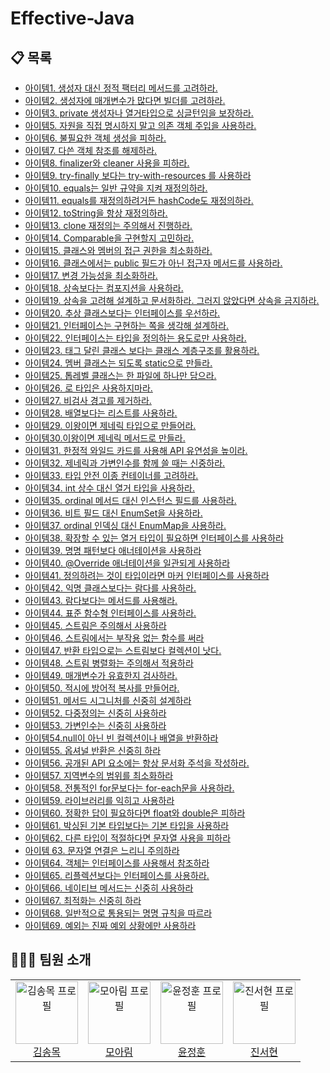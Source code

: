 # Effective-Java

## 📋 목록
- [아이템1. 생성자 대신 정적 팩터리 메서드를 고려하라.](https://github.com/kakao-tech-study/Effective-Java/blob/main/Chapter2-Creating-and-Destroying-Objects/%EC%95%84%EC%9D%B4%ED%85%9C1.%20%EC%83%9D%EC%84%B1%EC%9E%90%20%EB%8C%80%EC%8B%A0%20%EC%A0%95%EC%A0%81%20%ED%8C%A9%ED%84%B0%EB%A6%AC%20%EB%A9%94%EC%84%9C%EB%93%9C%EB%A5%BC%20%EA%B3%A0%EB%A0%A4%ED%95%98%EB%9D%BC.md)
- [아이템2. 생성자에 매개변수가 많다면 빌더를 고려하라.](https://github.com/kakao-tech-study/Effective-Java/blob/main/Chapter2-Creating-and-Destroying-Objects/%EC%95%84%EC%9D%B4%ED%85%9C2.%20%EC%83%9D%EC%84%B1%EC%9E%90%EC%97%90%20%EB%A7%A4%EA%B0%9C%EB%B3%80%EC%88%98%EA%B0%80%20%EB%A7%8E%EB%8B%A4%EB%A9%B4%20%EB%B9%8C%EB%8D%94%EB%A5%BC%20%EA%B3%A0%EB%A0%A4%ED%95%98%EB%9D%BC.md)
- [아이템3. private 생성자나 열거타입으로 싱글턴임을 보장하라.](https://github.com/kakao-tech-study/Effective-Java/blob/main/Chapter2-Creating-and-Destroying-Objects/%EC%95%84%EC%9D%B4%ED%85%9C3.%20private%20%EC%83%9D%EC%84%B1%EC%9E%90%EB%82%98%20%EC%97%B4%EA%B1%B0%20%ED%83%80%EC%9E%85%EC%9C%BC%EB%A1%9C%20%EC%8B%B1%EA%B8%80%ED%84%B4%EC%9E%84%EC%9D%84%20%EB%B3%B4%EC%A6%9D%ED%95%98%EB%9D%BC.md)
- [아이템5. 자원을 직접 명시하지 말고 의존 객체 주입을 사용하라.](https://github.com/kakao-tech-study/Effective-Java/blob/main/Chapter2-Creating-and-Destroying-Objects/%EC%95%84%EC%9D%B4%ED%85%9C5.%20%EC%9E%90%EC%9B%90%EC%9D%84%20%EC%A7%81%EC%A0%91%20%EB%AA%85%EC%8B%9C%ED%95%98%EC%A7%80%20%EB%A7%90%EA%B3%A0%20%EC%9D%98%EC%A1%B4%20%EA%B0%9D%EC%B2%B4%20%EC%A3%BC%EC%9E%85%EC%9D%84%20%EC%82%AC%EC%9A%A9%ED%95%98%EB%9D%BC.md)
- [아이템6. 불필요한 객체 생성을 피하라.](https://github.com/kakao-tech-study/Effective-Java/blob/main/Chapter2-Creating-and-Destroying-Objects/%EC%95%84%EC%9D%B4%ED%85%9C6.%20%EB%B6%88%ED%95%84%EC%9A%94%ED%95%9C%20%EA%B0%9D%EC%B2%B4%20%EC%83%9D%EC%84%B1%EC%9D%84%20%ED%94%BC%ED%95%98%EB%9D%BC.md)
- [아이템7. 다쓴 객체 참조를 해제하라.](https://github.com/kakao-tech-study/Effective-Java/blob/main/Chapter2-Creating-and-Destroying-Objects/%EC%95%84%EC%9D%B4%ED%85%9C7.%20%EB%8B%A4%EC%93%B4%20%EA%B0%9D%EC%B2%B4%20%EC%B0%B8%EC%A1%B0%EB%A5%BC%20%ED%95%B4%EC%A0%9C%ED%95%98%EB%9D%BC.md)
- [아이템8. finalizer와 cleaner 사용을 피하라.](https://github.com/kakao-tech-study/Effective-Java/blob/main/Chapter2-Creating-and-Destroying-Objects/%EC%95%84%EC%9D%B4%ED%85%9C8.%20finalizer%EC%99%80%20cleaner%20%EC%82%AC%EC%9A%A9%EC%9D%84%20%ED%94%BC%ED%95%98%EB%9D%BC.md)
- [아이템9. try-finally 보다는 try-with-resources 를 사용하라](https://github.com/kakao-tech-study/Effective-Java/blob/main/Chapter2-Creating-and-Destroying-Objects/%EC%95%84%EC%9D%B4%ED%85%9C9.%20try-finally%20%EB%B3%B4%EB%8B%A4%EB%8A%94%20try-with-resources%20%EB%A5%BC%20%EC%82%AC%EC%9A%A9%ED%95%98%EB%9D%BC.md)
- [아이템10. equals는 일반 규약을 지켜 재정의하라.](https://github.com/kakao-tech-study/Effective-Java/blob/main/Chapter3-Methods-Common-to-All-Objects/%EC%95%84%EC%9D%B4%ED%85%9C10.%20equals%EB%8A%94%20%EC%9D%BC%EB%B0%98%20%EA%B7%9C%EC%95%BD%EC%9D%84%20%EC%A7%80%EC%BC%9C%20%EC%9E%AC%EC%A0%95%EC%9D%98%ED%95%98%EB%9D%BC.md)
- [아이템11. equals를 재정의하려거든 hashCode도 재정의하라.](https://github.com/kakao-tech-study/Effective-Java/blob/main/Chapter3-Methods-Common-to-All-Objects/%EC%95%84%EC%9D%B4%ED%85%9C11.%20equals%EB%A5%BC%20%EC%9E%AC%EC%A0%95%EC%9D%98%ED%95%98%EB%A0%A4%EA%B1%B0%EB%93%A0%20hashCode%EB%8F%84%20%EC%9E%AC%EC%A0%95%EC%9D%98%ED%95%98%EB%9D%BC.md)
- [아이템12. toString을 항상 재정의하라.](https://github.com/kakao-tech-study/Effective-Java/blob/main/Chapter3-Methods-Common-to-All-Objects/%EC%95%84%EC%9D%B4%ED%85%9C12.%20toString%EC%9D%84%20%ED%95%AD%EC%83%81%20%EC%9E%AC%EC%A0%95%EC%9D%98%ED%95%98%EB%9D%BC.md)
- [아이템13. clone 재정의는 주의해서 진행하라.](https://github.com/kakao-tech-study/Effective-Java/blob/main/Chapter3-Methods-Common-to-All-Objects/%E1%84%8B%E1%85%A1%E1%84%8B%E1%85%B5%E1%84%90%E1%85%A6%E1%86%B713.%20clone%20%E1%84%8C%E1%85%A2%E1%84%8C%E1%85%A5%E1%86%BC%E1%84%8B%E1%85%B4%E1%84%82%E1%85%B3%E1%86%AB%20%E1%84%8C%E1%85%AE%E1%84%8B%E1%85%B4%E1%84%92%E1%85%A2%E1%84%89%E1%85%A5%20%E1%84%8C%E1%85%B5%E1%86%AB%E1%84%92%E1%85%A2%E1%86%BC%E1%84%92%E1%85%A1%E1%84%85%E1%85%A1.md)
- [아이템14. Comparable을 구현할지 고민하라.](http://github.com/kakao-tech-study/Effective-Java/blob/main/Chapter3-Methods-Common-to-All-Objects/%EC%95%84%EC%9D%B4%ED%85%9C14.%20Comparable%EC%9D%84%20%EA%B5%AC%ED%98%84%ED%95%A0%EC%A7%80%20%EA%B3%A0%EB%AF%BC%ED%95%98%EB%9D%BC.md)
- [아이템15. 클래스와 멤버의 접근 권한을 최소화하라.](https://github.com/kakao-tech-study/Effective-Java/blob/main/Chapter4-Classes-and-Interfaces/%EC%95%84%EC%9D%B4%ED%85%9C15.%20%ED%81%B4%EB%9E%98%EC%8A%A4%EC%99%80%20%EB%A9%A4%EB%B2%84%EC%9D%98%20%EC%A0%91%EA%B7%BC%20%EA%B6%8C%ED%95%9C%EC%9D%84%20%EC%B5%9C%EC%86%8C%ED%99%94%ED%95%98%EB%9D%BC.md)
- [아이템16. 클래스에서는 public 필드가 아닌 접근자 메서드를 사용하라.](https://github.com/kakao-tech-study/Effective-Java/blob/main/Chapter4-Classes-and-Interfaces/%EC%95%84%EC%9D%B4%ED%85%9C16.%20%ED%81%B4%EB%9E%98%EC%8A%A4%EC%97%90%EC%84%9C%EB%8A%94%20public%20%ED%95%84%EB%93%9C%EA%B0%80%20%EC%95%84%EB%8B%8C%20%EC%A0%91%EA%B7%BC%EC%9E%90%20%EB%A9%94%EC%84%9C%EB%93%9C%EB%A5%BC%20%EC%82%AC%EC%9A%A9%ED%95%98%EB%9D%BC.md)
- [아이템17. 변경 가능성을 최소화하라.](https://github.com/kakao-tech-study/Effective-Java/blob/main/Chapter4-Classes-and-Interfaces/%EC%95%84%EC%9D%B4%ED%85%9C17.%20%EB%B3%80%EA%B2%BD%20%EA%B0%80%EB%8A%A5%EC%84%B1%EC%9D%84%20%EC%B5%9C%EC%86%8C%ED%99%94%ED%95%98%EB%9D%BC.md)
- [아이템18. 상속보다는 컴포지션을 사용하라.](https://github.com/kakao-tech-study/Effective-Java/blob/main/Chapter4-Classes-and-Interfaces/%EC%95%84%EC%9D%B4%ED%85%9C18.%20%EC%83%81%EC%86%8D%EB%B3%B4%EB%8B%A4%EB%8A%94%20%EC%BB%B4%ED%8F%AC%EC%A7%80%EC%85%98%EC%9D%84%20%EC%82%AC%EC%9A%A9%ED%95%98%EB%9D%BC.md)
- [아이템19. 상속을 고려해 설계하고 문서화하라. 그러지 않았다면 상속을 금지하라.](https://github.com/kakao-tech-study/Effective-Java/blob/main/Chapter4-Classes-and-Interfaces/%EC%95%84%EC%9D%B4%ED%85%9C19.%20%EC%83%81%EC%86%8D%EC%9D%84%20%EA%B3%A0%EB%A0%A4%ED%95%B4%20%EC%84%A4%EA%B3%84%ED%95%98%EA%B3%A0%20%EB%AC%B8%EC%84%9C%ED%99%94%ED%95%98%EB%9D%BC.%20%EA%B7%B8%EB%9F%AC%EC%A7%80%20%EC%95%8A%EC%95%98%EB%8B%A4%EB%A9%B4%20%EC%83%81%EC%86%8D%EC%9D%84%20%EA%B8%88%EC%A7%80%ED%95%98%EB%9D%BC.md)
- [아이템20. 추상 클래스보다는 인터페이스를 우선하라.](https://github.com/kakao-tech-study/Effective-Java/blob/main/Chapter4-Classes-and-Interfaces/%E1%84%8B%E1%85%A1%E1%84%8B%E1%85%B5%E1%84%90%E1%85%A6%E1%86%B720.%E1%84%8E%E1%85%AE%E1%84%89%E1%85%A1%E1%86%BC%20%E1%84%8F%E1%85%B3%E1%86%AF%E1%84%85%E1%85%A2%E1%84%89%E1%85%B3%E1%84%87%E1%85%A9%E1%84%83%E1%85%A1%E1%84%82%E1%85%B3%E1%86%AB%20%E1%84%8B%E1%85%B5%E1%86%AB%E1%84%90%E1%85%A5%E1%84%91%E1%85%A6%E1%84%8B%E1%85%B5%E1%84%89%E1%85%B3%E1%84%85%E1%85%B3%E1%86%AF%20%E1%84%8B%E1%85%AE%E1%84%89%E1%85%A5%E1%86%AB%E1%84%92%E1%85%A1%E1%84%85%E1%85%A1.md)
- [아이템21. 인터페이스는 구현하는 쪽을 생각해 설계하라.](https://github.com/kakao-tech-study/Effective-Java/blob/main/Chapter4-Classes-and-Interfaces/%EC%95%84%EC%9D%B4%ED%85%9C21.%20%EC%9D%B8%ED%84%B0%ED%8E%98%EC%9D%B4%EC%8A%A4%EB%8A%94%20%EA%B5%AC%ED%98%84%ED%95%98%EB%8A%94%20%EC%AA%BD%EC%9D%84%20%EC%83%9D%EA%B0%81%ED%95%B4%20%EC%84%A4%EA%B3%84%ED%95%98%EB%9D%BC.md)
- [아이템22. 인터페이스는 타입을 정의하는 용도로만 사용하라.](https://github.com/kakao-tech-study/Effective-Java/blob/main/Chapter4-Classes-and-Interfaces/%EC%95%84%EC%9D%B4%ED%85%9C22.%20%EC%9D%B8%ED%84%B0%ED%8E%98%EC%9D%B4%EC%8A%A4%EB%8A%94%20%ED%83%80%EC%9E%85%EC%9D%84%20%EC%A0%95%EC%9D%98%ED%95%98%EB%8A%94%20%EC%9A%A9%EB%8F%84%EB%A1%9C%EB%A7%8C%20%EC%82%AC%EC%9A%A9%ED%95%98%EB%9D%BC.md)
- [아이템23. 태그 달린 클래스 보다는 클래스 계층구조를 활용하라.](https://github.com/kakao-tech-study/Effective-Java/blob/main/Chapter4-Classes-and-Interfaces/%EC%95%84%EC%9D%B4%ED%85%9C23.%20%ED%83%9C%EA%B7%B8%20%EB%8B%AC%EB%A6%B0%20%ED%81%B4%EB%9E%98%EC%8A%A4%EB%B3%B4%EB%8B%A4%EB%8A%94%20%ED%81%B4%EB%9E%98%EC%8A%A4%20%EA%B3%84%EC%B8%B5%20%EA%B5%AC%EC%A1%B0%EB%A5%BC%20%ED%99%9C%EC%9A%A9%ED%95%98%EB%9D%BC.md)
- [아이템24. 멤버 클래스는 되도록 static으로 만들라.](https://github.com/kakao-tech-study/Effective-Java/blob/main/Chapter4-Classes-and-Interfaces/%E1%84%8B%E1%85%A1%E1%84%8B%E1%85%B5%E1%84%90%E1%85%A6%E1%86%B724.%20%E1%84%86%E1%85%A6%E1%86%B7%E1%84%87%E1%85%A5%20%E1%84%8F%E1%85%B3%E1%86%AF%E1%84%85%E1%85%A2%E1%84%89%E1%85%B3%E1%84%82%E1%85%B3%E1%86%AB%20%E1%84%83%E1%85%AC%E1%84%83%E1%85%A9%E1%84%85%E1%85%A9%E1%86%A8%20static%E1%84%8B%E1%85%B3%E1%84%85%E1%85%A9%20%E1%84%86%E1%85%A1%E1%86%AB%E1%84%83%E1%85%B3%E1%86%AF%E1%84%85%E1%85%A1.md)
- [아이템25. 톱레벨 클래스는 한 파일에 하나만 담으라.](https://github.com/kakao-tech-study/Effective-Java/blob/main/Chapter4-Classes-and-Interfaces/%EC%95%84%EC%9D%B4%ED%85%9C25.%20%ED%86%B1%EB%A0%88%EB%B2%A8%20%ED%81%B4%EB%9E%98%EC%8A%A4%EB%8A%94%20%ED%95%9C%20%ED%8C%8C%EC%9D%BC%EC%97%90%20%ED%95%98%EB%82%98%EB%A7%8C%20%EB%8B%B4%EC%9C%BC%EB%9D%BC.md)
- [아이템26. 로 타입은 사용하지마라.](https://github.com/kakao-tech-study/Effective-Java/blob/main/Chapter5-Generic/%EC%95%84%EC%9D%B4%ED%85%9C26.%20%EB%A1%9C%20%ED%83%80%EC%9E%85%EC%9D%80%20%EC%82%AC%EC%9A%A9%ED%95%98%EC%A7%80%EB%A7%88%EB%9D%BC.md)
- [아이템27. 비검사 경고를 제거하라.](https://github.com/kakao-tech-study/Effective-Java/blob/main/Chapter5-Generic/%E1%84%8B%E1%85%A1%E1%84%8B%E1%85%B5%E1%84%90%E1%85%A6%E1%86%B727.%20%E1%84%87%E1%85%B5%E1%84%80%E1%85%A5%E1%86%B7%E1%84%89%E1%85%A1%20%E1%84%80%E1%85%A7%E1%86%BC%E1%84%80%E1%85%A9%E1%84%85%E1%85%B3%E1%86%AF%20%E1%84%8C%E1%85%A6%E1%84%80%E1%85%A5%E1%84%92%E1%85%A1%E1%84%85%E1%85%A1.md)
- [아이템28. 배열보다는 리스트를 사용하라.](https://github.com/kakao-tech-study/Effective-Java/blob/main/Chapter5-Generic/%EC%95%84%EC%9D%B4%ED%85%9C28.%20%EB%B0%B0%EC%97%B4%EB%B3%B4%EB%8B%A4%EB%8A%94%20%EB%A6%AC%EC%8A%A4%ED%8A%B8%EB%A5%BC%20%EC%82%AC%EC%9A%A9%ED%95%98%EB%9D%BC.md)
- [아이템29. 이왕이면 제네릭 타입으로 만들어라.](https://github.com/kakao-tech-study/Effective-Java/blob/main/Chapter5-Generic/%EC%95%84%EC%9D%B4%ED%85%9C29.%20%EC%9D%B4%EC%99%95%EC%9D%B4%EB%A9%B4%20%EC%A0%9C%EB%84%A4%EB%A6%AD%20%ED%83%80%EC%9E%85%EC%9C%BC%EB%A1%9C%20%EB%A7%8C%EB%93%A4%EC%96%B4%EB%9D%BC.md)
- [아이템30.이왕이면 제네릭 메서드로 만들라.](https://github.com/kakao-tech-study/Effective-Java/blob/main/Chapter5-Generic/%E1%84%8B%E1%85%A1%E1%84%8B%E1%85%B5%E1%84%90%E1%85%A6%E1%86%B730.%E1%84%8B%E1%85%B5%E1%84%8B%E1%85%AA%E1%86%BC%E1%84%8B%E1%85%B5%E1%84%86%E1%85%A7%E1%86%AB%20%E1%84%8C%E1%85%A6%E1%84%82%E1%85%A6%E1%84%85%E1%85%B5%E1%86%A8%20%E1%84%86%E1%85%A6%E1%84%89%E1%85%A5%E1%84%83%E1%85%B3%E1%84%85%E1%85%A9%20%E1%84%86%E1%85%A1%E1%86%AB%E1%84%83%E1%85%B3%E1%86%AF%E1%84%85%E1%85%A1.md)
- [아이템31. 한정적 와일드 카드를 사용해 API 유연성을 높이라.](https://github.com/kakao-tech-study/Effective-Java/blob/main/Chapter5-Generic/%EC%95%84%EC%9D%B4%ED%85%9C31.%20%ED%95%9C%EC%A0%95%EC%A0%81%20%EC%99%80%EC%9D%BC%EB%93%9C%EC%B9%B4%EB%93%9C%EB%A5%BC%20%EC%82%AC%EC%9A%A9%ED%95%B4%20API%20%EC%9C%A0%EC%97%B0%EC%84%B1%EC%9D%84%20%EB%86%92%EC%9D%B4%EB%9D%BC.md)
- [아이템32. 제네릭과 가변인수를 함께 쓸 때는 신중하라.](https://github.com/kakao-tech-study/Effective-Java/blob/main/Chapter5-Generic/%EC%95%84%EC%9D%B4%ED%85%9C32.%20%EC%A0%9C%EB%84%A4%EB%A6%AD%EA%B3%BC%20%EA%B0%80%EB%B3%80%EC%9D%B8%EC%88%98%EB%A5%BC%20%ED%95%A8%EA%BB%98%20%EC%93%B8%20%EB%95%8C%EB%8A%94%20%EC%8B%A0%EC%A4%91%ED%95%98%EB%9D%BC.md)
- [아이템33. 타입 안전 이종 컨테이너를 고려하라.](https://github.com/kakao-tech-study/Effective-Java/blob/main/Chapter5-Generic/%EC%95%84%EC%9D%B4%ED%85%9C33.%20%ED%83%80%EC%9E%85%20%EC%95%88%EC%A0%84%20%EC%9D%B4%EC%A2%85%20%EC%BB%A8%ED%85%8C%EC%9D%B4%EB%84%88%EB%A5%BC%20%EA%B3%A0%EB%A0%A4%ED%95%98%EB%9D%BC.md)
- [아이템34. int 상수 대신 열거 타입을 사용하라.](https://github.com/kakao-tech-study/Effective-Java/blob/main/Chapter6-Enum-type-and-annotation/%EC%95%84%EC%9D%B4%ED%85%9C34.%20int%20%EC%83%81%EC%88%98%20%EB%8C%80%EC%8B%A0%20%EC%97%B4%EA%B1%B0%20%ED%83%80%EC%9E%85%EC%9D%84%20%EC%82%AC%EC%9A%A9%ED%95%98%EB%9D%BC.md)
- [아이템35. ordinal 메서드 대신 인스턴스 필드를 사용하라.](https://github.com/kakao-tech-study/Effective-Java/blob/main/Chapter6-Enum-type-and-annotation/%E1%84%8B%E1%85%A1%E1%84%8B%E1%85%B5%E1%84%90%E1%85%A6%E1%86%B735.%20ordinal%20%E1%84%86%E1%85%A6%E1%84%89%E1%85%A5%E1%84%83%E1%85%B3%20%E1%84%83%E1%85%A2%E1%84%89%E1%85%B5%E1%86%AB%20%E1%84%8B%E1%85%B5%E1%86%AB%E1%84%89%E1%85%B3%E1%84%90%E1%85%A5%E1%86%AB%E1%84%89%E1%85%B3%20%E1%84%91%E1%85%B5%E1%86%AF%E1%84%83%E1%85%B3%E1%84%85%E1%85%B3%E1%86%AF%20%E1%84%89%E1%85%A1%E1%84%8B%E1%85%AD%E1%86%BC%E1%84%92%E1%85%A1%E1%84%85%E1%85%A1.md)
- [아이템36. 비트 필드 대신 EnumSet을 사용하라.](https://github.com/kakao-tech-study/Effective-Java/blob/main/Chapter6-Enum-type-and-annotation/%EC%95%84%EC%9D%B4%ED%85%9C%2036.%20%EB%B9%84%ED%8A%B8%20%ED%95%84%EB%93%9C%20%EB%8C%80%EC%8B%A0%20EnumSet%EC%9D%84%20%EC%82%AC%EC%9A%A9%ED%95%98%EB%9D%BC.md)
- [아이템37. ordinal 인덱싱 대신 EnumMap을 사용하라.](https://github.com/kakao-tech-study/Effective-Java/blob/main/Chapter6-Enum-type-and-annotation/%EC%95%84%EC%9D%B4%ED%85%9C37.%20ordinal%20%EC%9D%B8%EB%8D%B1%EC%8B%B1%20%EB%8C%80%EC%8B%A0%20EnumMap%EC%9D%84%20%EC%82%AC%EC%9A%A9%ED%95%98%EB%9D%BC.md)
- [아이템38. 확장할 수 있는 열거 타입이 필요하면 인터페이스를 사용하라](https://github.com/kakao-tech-study/Effective-Java/blob/main/Chapter6-Enums-and-Annotations/%EC%95%84%EC%9D%B4%ED%85%9C38.%20%ED%99%95%EC%9E%A5%ED%95%A0%20%EC%88%98%20%EC%9E%88%EB%8A%94%20%EC%97%B4%EA%B1%B0%20%ED%83%80%EC%9E%85%EC%9D%B4%20%ED%95%84%EC%9A%94%ED%95%98%EB%A9%B4%20%EC%9D%B8%ED%84%B0%ED%8E%98%EC%9D%B4%EC%8A%A4%EB%A5%BC%20%EC%82%AC%EC%9A%A9%ED%95%98%EB%9D%BC.md)
- [아이템39. 명명 패턴보다 애너테이션을 사용하라](http://github.com/kakao-tech-study/Effective-Java/blob/main/Chapter6-Enums-and-Annotations/%E1%84%8B%E1%85%A1%E1%84%8B%E1%85%B5%E1%84%90%E1%85%A6%E1%86%B739.%20%E1%84%86%E1%85%A7%E1%86%BC%E1%84%86%E1%85%A7%E1%86%BC%20%E1%84%91%E1%85%A2%E1%84%90%E1%85%A5%E1%86%AB%E1%84%87%E1%85%A9%E1%84%83%E1%85%A1%20%E1%84%8B%E1%85%A2%E1%84%82%E1%85%A5%E1%84%90%E1%85%A6%E1%84%8B%E1%85%B5%E1%84%89%E1%85%A7%E1%86%AB%E1%84%8B%E1%85%B3%E1%86%AF%20%E1%84%89%E1%85%A1%E1%84%8B%E1%85%AD%E1%86%BC%E1%84%92%E1%85%A1%E1%84%85%E1%85%A1.md)
- [아이템40. @Override 애너테이션을 일관되게 사용하라](https://github.com/kakao-tech-study/Effective-Java/blob/main/Chapter6-Enums-and-Annotations/%EC%95%84%EC%9D%B4%ED%85%9C40.%20%40Override%20%EC%95%A0%EB%84%88%ED%85%8C%EC%9D%B4%EC%85%98%EC%9D%84%20%EC%9D%BC%EA%B4%80%EB%90%98%EA%B2%8C%20%EC%82%AC%EC%9A%A9%ED%95%98%EB%9D%BC.md)
- [아이템41. 정의하려는 것이 타입이라면 마커 인터페이스를 사용하라](https://github.com/kakao-tech-study/Effective-Java/blob/main/Chapter6-Enums-and-Annotations/%E1%84%8B%E1%85%A1%E1%84%8B%E1%85%B5%E1%84%90%E1%85%A6%E1%86%B7%2041.%20%E1%84%8C%E1%85%A5%E1%86%BC%E1%84%8B%E1%85%B4%E1%84%92%E1%85%A1%E1%84%85%E1%85%A7%E1%84%82%E1%85%B3%E1%86%AB%20%E1%84%80%E1%85%A5%E1%86%BA%E1%84%8B%E1%85%B5%20%E1%84%90%E1%85%A1%E1%84%8B%E1%85%B5%E1%86%B8%E1%84%8B%E1%85%B5%E1%84%85%E1%85%A1%E1%84%86%E1%85%A7%E1%86%AB%20%E1%84%86%E1%85%A1%E1%84%8F%E1%85%A5%20%E1%84%8B%E1%85%B5%E1%86%AB%E1%84%90%E1%85%A5%E1%84%91%E1%85%A6%E1%84%8B%E1%85%B5%E1%84%89%E1%85%B3%E1%84%85%E1%85%B3%E1%86%AF%20%E1%84%89%E1%85%A1%E1%84%8B%E1%85%AD%E1%86%BC%E1%84%92%E1%85%A1%E1%84%85%E1%85%A1.md)
- [아이템42. 익명 클래스보다는 람다를 사용하라.](https://github.com/kakao-tech-study/Effective-Java/blob/main/Chapter7-Lambdas-and-Streams/%EC%95%84%EC%9D%B4%ED%85%9C42.%20%EC%9D%B5%EB%AA%85%20%ED%81%B4%EB%9E%98%EC%8A%A4%EB%B3%B4%EB%8B%A4%EB%8A%94%20%EB%9E%8C%EB%8B%A4%EB%A5%BC%20%EC%82%AC%EC%9A%A9%ED%95%98%EB%9D%BC.md)
- [아이템43. 람다보다는 메서드를 사용해라.](https://github.com/kakao-tech-study/Effective-Java/blob/main/Chapter7-Lambdas-and-Streams/%EC%95%84%EC%9D%B4%ED%85%9C43.%20%EB%9E%8C%EB%8B%A4%EB%B3%B4%EB%8B%A4%EB%8A%94%20%EB%A9%94%EC%84%9C%EB%93%9C%EB%A5%BC%20%EC%82%AC%EC%9A%A9%ED%95%B4%EB%9D%BC.md)
- [아이템44. 표준 함수형 인터페이스를 사용하라.](https://github.com/kakao-tech-study/Effective-Java/blob/main/Chapter7-Lambdas-and-Streams/%EC%95%84%EC%9D%B4%ED%85%9C44.%20%ED%91%9C%EC%A4%80%20%ED%95%A8%EC%88%98%ED%98%95%20%EC%9D%B8%ED%84%B0%ED%8E%98%EC%9D%B4%EC%8A%A4%EB%A5%BC%20%EC%82%AC%EC%9A%A9%ED%95%98%EB%9D%BC.md)
- [아이템45. 스트림은 주의해서 사용하라](https://github.com/kakao-tech-study/Effective-Java/blob/main/Chapter7-Lambdas-and-Streams/%E1%84%8B%E1%85%A1%E1%84%8B%E1%85%B5%E1%84%90%E1%85%A6%E1%86%B745.%20%E1%84%89%E1%85%B3%E1%84%90%E1%85%B3%E1%84%85%E1%85%B5%E1%86%B7%E1%84%8B%E1%85%B3%E1%86%AB%20%E1%84%8C%E1%85%AE%E1%84%8B%E1%85%B4%E1%84%92%E1%85%A2%E1%84%89%E1%85%A5%20%E1%84%89%E1%85%A1%E1%84%8B%E1%85%AD%E1%86%BC%E1%84%92%E1%85%A1%E1%84%85%E1%85%A1.md)
- [아이템46. 스트림에서는 부작용 없는 함수를 써라](https://github.com/kakao-tech-study/Effective-Java/blob/main/Chapter7-Lambdas-and-Streams/%EC%95%84%EC%9D%B4%ED%85%9C46.%20%EC%8A%A4%ED%8A%B8%EB%A6%BC%EC%97%90%EC%84%9C%EB%8A%94%20%EB%B6%80%EC%9E%91%EC%9A%A9%20%EC%97%86%EB%8A%94%20%ED%95%A8%EC%88%98%EB%A5%BC%20%EC%8D%A8%EB%9D%BC.md)
- [아이템47. 반환 타입으로는 스트림보다 컬렉션이 낫다.](https://github.com/kakao-tech-study/Effective-Java/blob/main/Chapter7-Lambdas-and-Streams/%EC%95%84%EC%9D%B4%ED%85%9C47.%20%EB%B0%98%ED%99%98%20%ED%83%80%EC%9E%85%EC%9C%BC%EB%A1%9C%EB%8A%94%20%EC%8A%A4%ED%8A%B8%EB%A6%BC%EB%B3%B4%EB%8B%A4%20%EC%BB%AC%EB%A0%89%EC%85%98%EC%9D%B4%20%EB%82%AB%EB%8B%A4.md)
- [아이템48. 스트림 병렬화는 주의해서 적용하라](https://github.com/kakao-tech-study/Effective-Java/blob/main/Chapter7-Lambdas-and-Streams/%EC%95%84%EC%9D%B4%ED%85%9C47.%20%EB%B0%98%ED%99%98%20%ED%83%80%EC%9E%85%EC%9C%BC%EB%A1%9C%EB%8A%94%20%EC%8A%A4%ED%8A%B8%EB%A6%BC%EB%B3%B4%EB%8B%A4%20%EC%BB%AC%EB%A0%89%EC%85%98%EC%9D%B4%20%EB%82%AB%EB%8B%A4.md)
- [아이템49. 매개변수가 유효한지 검사하라.](https://github.com/kakao-tech-study/Effective-Java/blob/main/Chapter8-Methods/%EC%95%84%EC%9D%B4%ED%85%9C49.%20%EB%A7%A4%EA%B0%9C%EB%B3%80%EC%88%98%EA%B0%80%20%EC%9C%A0%ED%9A%A8%ED%95%9C%EC%A7%80%20%EA%B2%80%EC%82%AC%ED%95%98%EB%9D%BC.md)
- [아이템50. 적시에 방어적 복사를 만들어라.](https://github.com/kakao-tech-study/Effective-Java/blob/main/Chapter8-Methods/%EC%95%84%EC%9D%B4%ED%85%9C50.%20%EC%A0%81%EC%8B%9C%EC%97%90%20%EB%B0%A9%EC%96%B4%EC%A0%81%20%EB%B3%B5%EC%82%AC%EB%A5%BC%20%EB%A7%8C%EB%93%A4%EC%96%B4%EB%9D%BC.md)
- [아이템51. 메서드 시그니처를 신중히 설계하라](https://github.com/kakao-tech-study/Effective-Java/blob/main/Chapter8-Methods/%EC%95%84%EC%9D%B4%ED%85%9C51.%20%EB%A9%94%EC%84%9C%EB%93%9C%20%EC%8B%9C%EA%B7%B8%EB%8B%88%EC%B2%98%EB%A5%BC%20%EC%8B%A0%EC%A4%91%ED%9E%88%20%EC%84%A4%EA%B3%84%ED%95%98%EB%9D%BC.md)
- [아이템52. 다중정의는 신중히 사용하라](https://github.com/kakao-tech-study/Effective-Java/blob/main/Chapter8-Methods/%E1%84%8B%E1%85%A1%E1%84%8B%E1%85%B5%E1%84%90%E1%85%A6%E1%86%B752.%20%E1%84%83%E1%85%A1%E1%84%8C%E1%85%AE%E1%86%BC%E1%84%8C%E1%85%A5%E1%86%BC%E1%84%8B%E1%85%B4%E1%84%82%E1%85%B3%E1%86%AB%20%E1%84%89%E1%85%B5%E1%86%AB%E1%84%8C%E1%85%AE%E1%86%BC%E1%84%92%E1%85%B5%20%E1%84%89%E1%85%A1%E1%84%8B%E1%85%AD%E1%86%BC%E1%84%92%E1%85%A1%E1%84%85%E1%85%A1.md)
- [아이템53. 가변인수는 신중히 사용하라](https://github.com/kakao-tech-study/Effective-Java/blob/main/Chapter8-Methods/%E1%84%8B%E1%85%A1%E1%84%8B%E1%85%B5%E1%84%90%E1%85%A6%E1%86%B753.%20%E1%84%80%E1%85%A1%E1%84%87%E1%85%A7%E1%86%AB%E1%84%8B%E1%85%B5%E1%86%AB%E1%84%89%E1%85%AE%E1%84%82%E1%85%B3%E1%86%AB%20%E1%84%89%E1%85%B5%E1%86%AB%E1%84%8C%E1%85%AE%E1%86%BC%E1%84%92%E1%85%B5%20%E1%84%89%E1%85%A1%E1%84%8B%E1%85%AD%E1%86%BC%E1%84%92%E1%85%A1%E1%84%85%E1%85%A1.md)
- [아이템54.null이 아닌 빈 컬렉션이나 배열을 반환하라](https://github.com/kakao-tech-study/Effective-Java/blob/main/Chapter8-Methods/%EC%95%84%EC%9D%B4%ED%85%9C54.%20null%EC%9D%B4%20%EC%95%84%EB%8B%8C%20%EB%B9%88%20%EC%BB%AC%EB%A0%89%EC%85%98%EC%9D%B4%EB%82%98%20%EB%B0%B0%EC%97%B4%EC%9D%84%20%EB%B0%98%ED%99%98%ED%95%98%EB%9D%BC.md)
- [아이템55. 옵셔널 반환은 신중히 하라](https://github.com/kakao-tech-study/Effective-Java/blob/main/Chapter8-Methods/%EC%95%84%EC%9D%B4%ED%85%9C55.%20%EC%98%B5%EC%85%94%EB%84%90%20%EB%B0%98%ED%99%98%EC%9D%80%20%EC%8B%A0%EC%A4%91%ED%9E%88%20%ED%95%98%EB%9D%BC.md)
- [아이템56. 공개된 API 요소에는 항상 문서화 주석을 작성하라.](https://github.com/kakao-tech-study/Effective-Java/blob/main/Chapter8-Methods/%EC%95%84%EC%9D%B4%ED%85%9C56.%20%EA%B3%B5%EA%B0%9C%EB%90%9C%20API%20%EC%9A%94%EC%86%8C%EC%97%90%EB%8A%94%20%ED%95%AD%EC%83%81%20%EB%AC%B8%EC%84%9C%ED%99%94%20%EC%A3%BC%EC%84%9D%EC%9D%84%20%EC%9E%91%EC%84%B1%ED%95%98%EB%9D%BC.md)
- [아이템57. 지역변수의 범위를 최소화하라](https://github.com/kakao-tech-study/Effective-Java/blob/main/Chapter9-General-Programming/%EC%95%84%EC%9D%B4%ED%85%9C57.%20%EC%A7%80%EC%97%AD%EB%B3%80%EC%88%98%EC%9D%98%20%EB%B2%94%EC%9C%84%EB%A5%BC%20%EC%B5%9C%EC%86%8C%ED%99%94%ED%95%98%EB%9D%BC.md)
- [아이템58. 전통적인 for문보다는 for-each문을 사용하라.](https://github.com/kakao-tech-study/Effective-Java/blob/main/Chapter9-General-Programming/%E1%84%8B%E1%85%A1%E1%84%8B%E1%85%B5%E1%84%90%E1%85%A6%E1%86%B758.%20%E1%84%8C%E1%85%A5%E1%86%AB%E1%84%90%E1%85%A9%E1%86%BC%E1%84%8C%E1%85%A5%E1%86%A8%E1%84%8B%E1%85%B5%E1%86%AB%20for%E1%84%86%E1%85%AE%E1%86%AB%E1%84%87%E1%85%A9%E1%84%83%E1%85%A1%E1%84%82%E1%85%B3%E1%86%AB%20for-each%E1%84%86%E1%85%AE%E1%86%AB%E1%84%8B%E1%85%B3%E1%86%AF%20%E1%84%89%E1%85%A1%E1%84%8B%E1%85%AD%E1%86%BC%E1%84%92%E1%85%A1%E1%84%85%E1%85%A1.md)
- [아이템59. 라이브러리를 익히고 사용하라](https://github.com/kakao-tech-study/Effective-Java/blob/main/Chapter9-General-Programming/%EC%95%84%EC%9D%B4%ED%85%9C59.%20%EB%9D%BC%EC%9D%B4%EB%B8%8C%EB%9F%AC%EB%A6%AC%EB%A5%BC%20%EC%9D%B5%ED%9E%88%EA%B3%A0%20%EC%82%AC%EC%9A%A9%ED%95%98%EB%9D%BC.md)
- [아이템60. 정확한 답이 필요하다면 float와 double은 피하라](https://github.com/kakao-tech-study/Effective-Java/blob/main/Chapter9-General-Programming/%EC%95%84%EC%9D%B4%ED%85%9C60.%20%EC%A0%95%ED%99%95%ED%95%9C%20%EB%8B%B5%EC%9D%B4%20%ED%95%84%EC%9A%94%ED%95%98%EB%8B%A4%EB%A9%B4%20float%EC%99%80%20double%EC%9D%80%20%ED%94%BC%ED%95%98%EB%9D%BC.md)
- [아이템61. 박싱된 기본 타입보다는 기본 타입을 사용하라](https://github.com/kakao-tech-study/Effective-Java/blob/main/Chapter9-General-Programming/%EC%95%84%EC%9D%B4%ED%85%9C61.%20%EB%B0%95%EC%8B%B1%EB%90%9C%20%EA%B8%B0%EB%B3%B8%20%ED%83%80%EC%9E%85%EB%B3%B4%EB%8B%A4%EB%8A%94%20%EA%B8%B0%EB%B3%B8%20%ED%83%80%EC%9E%85%EC%9D%84%20%EC%82%AC%EC%9A%A9%ED%95%98%EB%9D%BC.md)
- [아이템62. 다른 타입이 적절하다면 문자열 사용을 피하라](https://github.com/kakao-tech-study/Effective-Java/blob/main/Chapter9-General-Programming/%EC%95%84%EC%9D%B4%ED%85%9C62.%20%EB%8B%A4%EB%A5%B8%20%ED%83%80%EC%9E%85%EC%9D%B4%20%EC%A0%81%EC%A0%88%ED%95%98%EB%8B%A4%EB%A9%B4%20%EB%AC%B8%EC%9E%90%EC%97%B4%20%EC%82%AC%EC%9A%A9%EC%9D%84%20%ED%94%BC%ED%95%98%EB%9D%BC.md)
- [아이템 63. 문자열 연결은 느리니 주의하라](https://github.com/kakao-tech-study/Effective-Java/blob/main/Chapter9-General-Programming/%EC%95%84%EC%9D%B4%ED%85%9C63.%20%EB%AC%B8%EC%9E%90%EC%97%B4%20%EC%97%B0%EA%B2%B0%EC%9D%80%20%EB%8A%90%EB%A6%AC%EB%8B%88%20%EC%A3%BC%EC%9D%98%ED%95%98%EB%9D%BC.md)
- [아이템64. 객체는 인터페이스를 사용해서 참조하라](https://github.com/kakao-tech-study/Effective-Java/blob/main/Chapter9-General-Programming/%E1%84%8B%E1%85%A1%E1%84%8B%E1%85%B5%E1%84%90%E1%85%A6%E1%86%B764.%20%E1%84%80%E1%85%A2%E1%86%A8%E1%84%8E%E1%85%A6%E1%84%82%E1%85%B3%E1%86%AB%20%E1%84%8B%E1%85%B5%E1%86%AB%E1%84%90%E1%85%A5%E1%84%91%E1%85%A6%E1%84%8B%E1%85%B5%E1%84%89%E1%85%B3%E1%84%85%E1%85%B3%E1%86%AF%20%E1%84%89%E1%85%A1%E1%84%8B%E1%85%AD%E1%86%BC%E1%84%92%E1%85%A2%E1%84%89%E1%85%A5%20%E1%84%8E%E1%85%A1%E1%86%B7%E1%84%8C%E1%85%A9%E1%84%92%E1%85%A1%E1%84%85%E1%85%A1.md)
- [아이템65. 리플렉션보다는 인터페이스를 사용하라.](https://github.com/kakao-tech-study/Effective-Java/blob/main/Chapter9-General-Programming/%EC%95%84%EC%9D%B4%ED%85%9C65.%20%EB%A6%AC%ED%94%8C%EB%A0%89%EC%85%98%EB%B3%B4%EB%8B%A4%EB%8A%94%20%EC%9D%B8%ED%84%B0%ED%8E%98%EC%9D%B4%EC%8A%A4%EB%A5%BC%20%EC%82%AC%EC%9A%A9%ED%95%98%EB%9D%BC.md)
- [아이템66. 네이티브 메서드는 신중히 사용하라](https://github.com/kakao-tech-study/Effective-Java/blob/main/Chapter9-General-Programming/%EC%95%84%EC%9D%B4%ED%85%9C66.%20%EB%84%A4%EC%9D%B4%ED%8B%B0%EB%B8%8C%20%EB%A9%94%EC%84%9C%EB%93%9C%EB%8A%94%20%EC%8B%A0%EC%A4%91%ED%9E%88%20%EC%82%AC%EC%9A%A9%ED%95%98%EB%9D%BC.md)
- [아이템67. 최적화는 신중히 하라](https://github.com/kakao-tech-study/Effective-Java/blob/main/Chapter9-General-Programming/%EC%95%84%EC%9D%B4%ED%85%9C67.%20%EC%B5%9C%EC%A0%81%ED%99%94%EB%8A%94%20%EC%8B%A0%EC%A4%91%ED%9E%88%20%ED%95%98%EB%9D%BC.md)
- [아이템68. 일반적으로 통용되는 명명 규칙을 따르라](https://github.com/kakao-tech-study/Effective-Java/blob/main/Chapter9-General-Programming/%E1%84%8B%E1%85%A1%E1%84%8B%E1%85%B5%E1%84%90%E1%85%A6%E1%86%B768.%20%E1%84%8B%E1%85%B5%E1%86%AF%E1%84%87%E1%85%A1%E1%86%AB%E1%84%8C%E1%85%A5%E1%86%A8%E1%84%8B%E1%85%B3%E1%84%85%E1%85%A9%20%E1%84%90%E1%85%A9%E1%86%BC%E1%84%8B%E1%85%AD%E1%86%BC%E1%84%83%E1%85%AC%E1%84%82%E1%85%B3%E1%86%AB%20%E1%84%86%E1%85%A7%E1%86%BC%E1%84%86%E1%85%A7%E1%86%BC%20%E1%84%80%E1%85%B2%E1%84%8E%E1%85%B5%E1%86%A8%E1%84%8B%E1%85%B3%E1%86%AF%20%E1%84%84%E1%85%A1%E1%84%85%E1%85%B3%E1%84%85%E1%85%A1.md)
- [아이템69. 예외는 진짜 예외 상황에만 사용하라](https://github.com/kakao-tech-study/Effective-Java/blob/main/Chapter9-General-Programming/%EC%95%84%EC%9D%B4%ED%85%9C69.%20%EC%98%88%EC%99%B8%EB%8A%94%20%EC%A7%84%EC%A7%9C%20%EC%98%88%EC%99%B8%20%EC%83%81%ED%99%A9%EC%97%90%EB%A7%8C%20%EC%82%AC%EC%9A%A9%ED%95%98%EB%9D%BC.md)

## 🧑‍🤝‍🧑 팀원 소개
<div >
 <table>
   <tr>
     <td align="center" width="25%">
       <img src="https://avatars.githubusercontent.com/u/51540711?v=4" width="100" height="100" alt="김송목 프로필"><br>
       <a href="https://github.com/kimsongmok" target="_blank">김송목</a><br>
     </td>
<td align="center" width="25%">
       <img src="https://avatars.githubusercontent.com/u/159447466?v=4" width="100" height="100" alt="모아림 프로필"><br>
       <a href="https://github.com/ariimo" target="_blank">모아림</a><br>
     </td>
<td align="center" width="25%">
       <img src="https://avatars.githubusercontent.com/u/76200940?v=4" width="100" height="100" alt="윤정훈 프로필"><br>
       <a href="https://github.com/yunjunghun0116" target="_blank">윤정훈</a><br>
     </td>
     <td align="center" width="25%">
       <img src="https://avatars.githubusercontent.com/u/121755257?v=4" width="100" height="100" alt="진서현 프로필"><br>
       <a href="https://github.com/jinseohyun1228" target="_blank">진서현</a><br>
     </td>
   </tr>
 </table>
</div>
